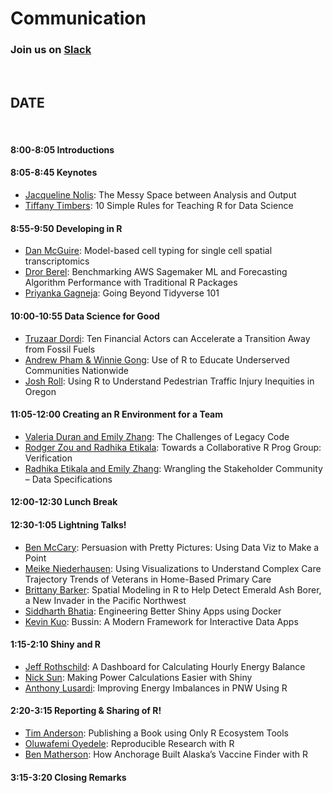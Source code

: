 <!-- NOTE that the header has been removed to avoid problems with website render. This is just an example agenda for reference. The header would look like so

---
title: "Agenda"
layout: "agenda"
url: "agenda"
---

-->

<style>
td {vertical-align:top;}
.agenda {
border-width:2px;
border-style:solid;
border-color:black;
border-collapse: collapse;
width:60%;
}

th, td {
  padding: 10px;
}

.agenda td {
border-width:1px;
border-style:solid;
border-color:black;
}

.agendaLink {color: blue; text-decoration: none;}
.agendaLink:hover {text-decoration: underline;}
.agendaLink:active {color: black;}
.agendaLink:visited {color: purple;}

.timecontainer {width:20%;}
.trainingcontainer {width:20%;}
.descriptioncontainer {width:60%px;}

</style>

<!-- </style> -->

<h1>Communication</h1>
  <h3>Join us on <a href="SLACK_INVITE" target="blank_">Slack</a></h3>
  <br>

## DATE
<br>

#### 8:00-8:05 Introductions

#### 8:05-8:45 Keynotes 

* [Jacqueline Nolis](/2022/keynote/jacqueline_nolis): The Messy Space between Analysis and Output 
* [Tiffany Timbers](/2022/keynote/tiffany_timbers): 10 Simple Rules for Teaching R for Data Science

#### 8:55-9:50 Developing in R

* [Dan McGuire](/2022/regular/dan_mcguire): Model-based cell typing for single cell spatial transcriptomics
* [Dror Berel](/2022/regular/dror_berel): Benchmarking AWS Sagemaker ML and Forecasting Algorithm Performance with Traditional R Packages
* [Priyanka Gagneja](/2022/regular/priyanka_gagneja): Going Beyond Tidyverse 101

#### 10:00-10:55 Data Science for Good

* [Truzaar Dordi](/2022/regular/truzaar_dordi): Ten Financial Actors can Accelerate a Transition Away from Fossil Fuels
* [Andrew Pham & Winnie Gong](/2022/regular/andrew_pham): Use of R to Educate Underserved Communities Nationwide
* [Josh Roll](/2022/regular/josh_roll): Using R to Understand Pedestrian Traffic Injury Inequities in Oregon

#### 11:05-12:00 Creating an R Environment for a Team

* [Valeria Duran and Emily Zhang](/2022/regular/valeria_duran): The Challenges of Legacy Code
* [Rodger Zou and Radhika Etikala](/2022/regular/rodger_zou): Towards a Collaborative R Prog Group: Verification
* [Radhika Etikala and Emily Zhang](/2022/regular/radhika_etikala): Wrangling the Stakeholder Community – Data Specifications

#### 12:00-12:30 Lunch Break

#### 12:30-1:05 Lightning Talks!

* [Ben McCary](/2022/lightning/ben_mccary): Persuasion with Pretty Pictures: Using Data Viz to Make a Point
* [Meike Niederhausen](/2022/lightning/meike_niederhausen): Using Visualizations to Understand Complex Care Trajectory Trends of Veterans in Home-Based Primary Care
* [Brittany Barker](/2022/lightning/brittany_barker): Spatial Modeling in R to Help Detect Emerald Ash Borer, a New Invader in the Pacific Northwest
* [Siddharth Bhatia](/2022/lightning/siddharth_bhatia): Engineering Better Shiny Apps using Docker
* [Kevin Kuo](/2022/lightning/kevin_kuo): Bussin: A Modern Framework for Interactive Data Apps

#### 1:15-2:10 Shiny and R

* [Jeff Rothschild](/2022/regular/jeff_rothschild): A Dashboard for Calculating Hourly Energy Balance
* [Nick Sun](/2022/regular/nick_sun): Making Power Calculations Easier with Shiny
* [Anthony Lusardi](/2022/regular/anthony_lusardi): Improving Energy Imbalances in PNW Using R

#### 2:20-3:15 Reporting & Sharing of R!

* [Tim Anderson](/2022/regular/tim_anderson): Publishing a Book using Only R Ecosystem Tools
* [Oluwafemi Oyedele](/2022/regular/oluwafemi_oyedele): Reproducible Research with R
* [Ben Matherson](/2022/regular/ben_matheson): How Anchorage Built Alaska’s Vaccine Finder with R

#### 3:15-3:20 Closing Remarks

<br><br><br>
